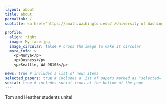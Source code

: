 ```yaml
---
layout: about
title: about
permalink: /
subtitle: <a href='https://amath.washington.edu/'>University of Washington</a>

profile:
  align: right
  image: My_face.jpg
  image_circular: false # crops the image to make it circular
  more_info: >
    <p>Nunya</p>
    <p>Busness</p>
    <p>Seattle, WA 98105</p>

news: true # includes a list of news items
selected_papers: true # includes a list of papers marked as "selected={true}"
social: true # includes social icons at the bottom of the page
---
```

Tom and Heather students unite!

